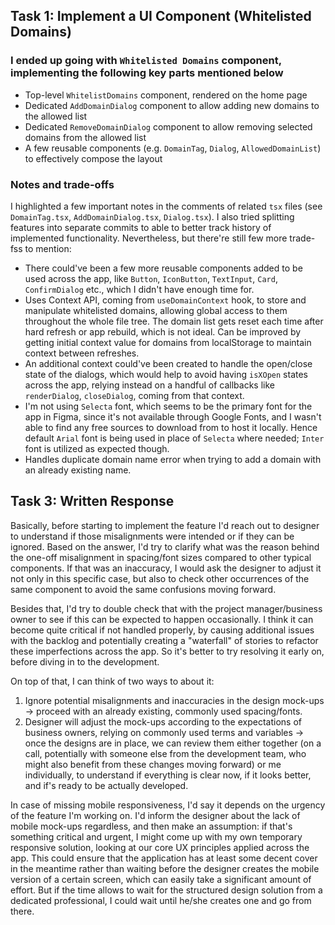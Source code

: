 ## Task 1: Implement a UI Component (Whitelisted Domains)

### I ended up going with `Whitelisted Domains` component, implementing the following key parts mentioned below

- Top-level `WhitelistDomains` component, rendered on the home page
- Dedicated `AddDomainDialog` component to allow adding new domains to the allowed list
- Dedicated `RemoveDomainDialog` component to allow removing selected domains from the allowed list
- A few reusable components (e.g. `DomainTag`, `Dialog`, `AllowedDomainList`) to effectively compose the layout

### Notes and trade-offs

I highlighted a few important notes in the comments of related `tsx` files (see `DomainTag.tsx`, `AddDomainDialog.tsx`, `Dialog.tsx`). I also tried splitting features into separate commits to able to better track history of implemented functionality. Nevertheless, but there're still few more trade-fss to mention:

- There could've been a few more reusable components added to be used across the app, like `Button`, `IconButton`, `TextInput`, `Card`, `ConfirmDialog` etc., which I didn't have enough time for.
- Uses Context API, coming from `useDomainContext` hook, to store and manipulate whitelisted domains, allowing global access to them throughout the whole file tree. The domain list gets reset each time after hard refresh or app rebuild, which is not ideal. Can be improved by getting initial context value for domains from localStorage to maintain context between refreshes.
- An additional context could've been created to handle the open/close state of the dialogs, which would help to avoid having `isXOpen` states across the app, relying instead on a handful of callbacks like `renderDialog`, `closeDialog`, coming from that context.
- I'm not using `Selecta` font, which seems to be the primary font for the app in Figma, since it's not available through Google Fonts, and I wasn't able to find any free sources to download from to host it locally. Hence default `Arial` font is being used in place of `Selecta` where needed; `Inter` font is utilized as expected though.
- Handles duplicate domain name error when trying to add a domain with an already existing name.

## Task 3: Written Response

Basically, before starting to implement the feature I'd reach out to designer to understand if those misalignments were intended or if they can be ignored. Based on the answer, I'd try to clarify what was the reason behind the one-off misalignment in spacing/font sizes compared to other typical components. If that was an inaccuracy, I would ask the designer to adjust it not only in this specific case, but also to check other occurrences of the same component to avoid the same confusions moving forward.

Besides that, I'd try to double check that with the project manager/business owner to see if this can be expected to happen occasionally. I think it can become quite critical if not handled properly, by causing additional issues with the backlog and potentially creating a "waterfall" of stories to refactor these imperfections across the app. So it's better to try resolving it early on, before diving in to the development.

On top of that, I can think of two ways to about it:

1. Ignore potential misalignments and inaccuracies in the design mock-ups -> proceed with an already existing, commonly used spacing/fonts.
2. Designer will adjust the mock-ups according to the expectations of business owners, relying on commonly used terms and variables -> once the designs are in place, we can review them either together (on a call, potentially with someone else from the development team, who might also benefit from these changes moving forward) or me individually, to understand if everything is clear now, if it looks better, and if's ready to be actually developed.

In case of missing mobile responsiveness, I'd say it depends on the urgency of the feature I'm working on. I'd inform the designer about the lack of mobile mock-ups regardless, and then make an assumption: if that's something critical and urgent, I might come up with my own temporary responsive solution, looking at our core UX principles applied across the app. This could ensure that the application has at least some decent cover in the meantime rather than waiting before the designer creates the mobile version of a certain screen, which can easily take a significant amount of effort. But if the time allows to wait for the structured design solution from a dedicated professional, I could wait until he/she creates one and go from there.
